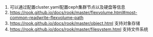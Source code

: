 1. 可以通过配置cluster.yaml配置ceph集群节点以及硬盘等信息
2. https://rook.github.io/docs/rook/master/flexvolume.html#most-common-readwrite-flexvolume-path
3. https://rook.github.io/docs/rook/master/object.html 支持对象存储
4. https://rook.github.io/docs/rook/master/filesystem.html 支持文件系统
